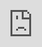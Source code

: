Title: Run your Python unit tests via GitHub actions
Description: How to run your Python unit tests via GitHub actions
Slug: pytest-on-github-actions
Date: 2020-04-27 12:00
Category: Programming

You've written some unit tests for your Python app. Good for you! There are dozens of us, dozens!
You don't always remember to run your tests, or worse, your colleagues don't always remember to run them.

Wouldn't it be nice to automatically run unit tests on every commit to GitHub? What about on every pull request?
You can do this with [GitHub Actions](https://github.com/features/actions).
You'd be able to hunt down commits that broke the build, and if you're feeling blamey, _who_ broke the build.
Sounds complicated, but it's not.
Sounds like it might cost money, but the free version has ~30 hours of execution per month.
Let me show you how to set this up.

There is example code for this blog post [here](https://github.com/MattSegal/actions-python-tests).

### Setting up your project

I'm going to assume that:

- You have some Python code
- You use Git, and your code is already in a GitHub repository

If you're already running unit tests locally you can skip this section.
Otherwise, your Python project's folder looks something like this:

```text
.
├── env                     Python virtualenv
├── requirements.txt        Python requirements
├── README.md               Project description
└── stuff.py                Your code
```

If you don't have tests already, I recommend trying pytest (and adding it to your requirements.txt).

```bash
pip install pytest
```

You'll need at least one test

```python
# test_stuff.py
from stuff import run_stuff

def test_run_stuff():
    result = run_stuff()
    assert result == 1
```

You'll want to make sure your tests run and pass locally

```bash
pytest
```

### Set up your Action

You'll need to create new a file in a new folder: `.github/workflows/ci.yml`.
You can learn more about these config files [here](https://help.github.com/en/actions).
Here's an example file:

```yaml
name: Project Tests
on:
  push:
    branches:
      - master
  pull_request:
    branches:
      - master

jobs:
  build:
    runs-on: ubuntu-latest
    steps:
      - uses: actions/checkout@v2
      - name: Set up Python 3.6
        uses: actions/setup-python@v1
        with:
          python-version: 3.6
      - name: Install dependencies
        run: |
          python -m pip install --upgrade pip
          pip install -r requirements.txt
      - name: Test with pytest
        run: pytest -vv
```

Now your project looks like this:

```text
.
├── .github                 GitHub hidden folder
|   └── workflows           Some other folder
|       └── ci.yml          GitHub Actions config
├── env                     Python virtualenv
├── requirements.txt        Python requirements
├── README.md               Project description
├── test_stuff.py           pytest unit tests
└── stuff.py                Your code
```

Commit your changes, push it up to GitHub and watch your tests run!

Sometimes they fail:

<div class="loom-embed"><iframe src="https://www.loom.com/embed/c46a3b978fa441b2a50abbe9d7d2a1ef" frameborder="0" webkitallowfullscreen mozallowfullscreen allowfullscreen style="position: absolute; top: 0; left: 0; width: 100%; height: 100%;"></iframe></div>

Sometimes they pass:

<div class="loom-embed"><iframe src="https://www.loom.com/embed/f06b6150b74445159e665f0b3ba92c2a" frameborder="0" webkitallowfullscreen mozallowfullscreen allowfullscreen style="position: absolute; top: 0; left: 0; width: 100%; height: 100%;"></iframe></div>

### Add a badge to your README

You can add a "badge" to your project's README.md.
Assuming your project was hosted at https://github.com/MyName/my-project/, you can add this
to your README.md file:

```text
![](https://github.com/MyName/my-project/workflows/Project%20Tests/badge.svg)
```

### Next steps

Write some tests, run them locally, and then let GitHub run them for you on every commit from now on.
If you get stuck, check out [this minimal reference](https://github.com/MattSegal/actions-python-tests) or the [Actions docs](https://help.github.com/en/actions).
